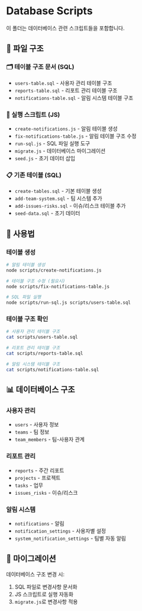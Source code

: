 # Database Scripts

이 폴더는 데이터베이스 관련 스크립트들을 포함합니다.

## 📁 파일 구조

### 🗂️ 테이블 구조 문서 (SQL)

- `users-table.sql` - 사용자 관리 테이블 구조
- `reports-table.sql` - 리포트 관리 테이블 구조
- `notifications-table.sql` - 알림 시스템 테이블 구조

### 🔧 실행 스크립트 (JS)

- `create-notifications.js` - 알림 테이블 생성
- `fix-notifications-table.js` - 알림 테이블 구조 수정
- `run-sql.js` - SQL 파일 실행 도구
- `migrate.js` - 데이터베이스 마이그레이션
- `seed.js` - 초기 데이터 삽입

### 📋 기존 테이블 (SQL)

- `create-tables.sql` - 기본 테이블 생성
- `add-team-system.sql` - 팀 시스템 추가
- `add-issues-risks.sql` - 이슈/리스크 테이블 추가
- `seed-data.sql` - 초기 데이터

## 🚀 사용법

### 테이블 생성

```bash
# 알림 테이블 생성
node scripts/create-notifications.js

# 테이블 구조 수정 (필요시)
node scripts/fix-notifications-table.js

# SQL 파일 실행
node scripts/run-sql.js scripts/users-table.sql
```

### 테이블 구조 확인

```bash
# 사용자 관리 테이블 구조
cat scripts/users-table.sql

# 리포트 관리 테이블 구조
cat scripts/reports-table.sql

# 알림 시스템 테이블 구조
cat scripts/notifications-table.sql
```

## 📊 데이터베이스 구조

### 사용자 관리

- `users` - 사용자 정보
- `teams` - 팀 정보
- `team_members` - 팀-사용자 관계

### 리포트 관리

- `reports` - 주간 리포트
- `projects` - 프로젝트
- `tasks` - 업무
- `issues_risks` - 이슈/리스크

### 알림 시스템

- `notifications` - 알림
- `notification_settings` - 사용자별 설정
- `system_notification_settings` - 팀별 자동 알림

## 🔄 마이그레이션

데이터베이스 구조 변경 시:

1. SQL 파일로 변경사항 문서화
2. JS 스크립트로 실행 자동화
3. `migrate.js`로 변경사항 적용
